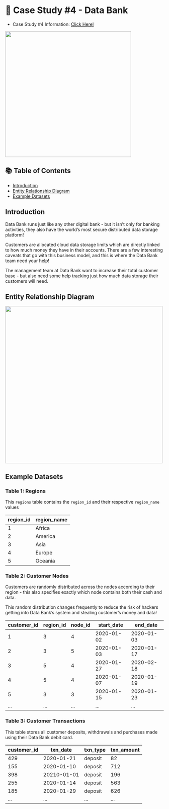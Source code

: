 # 🍜 Case Study #4 - Data Bank

- Case Study #4 Information: [Click Here!](https://8weeksqlchallenge.com/case-study-4/)

<img align="center" width="400" src="https://user-images.githubusercontent.com/81607668/130343294-a8dcceb7-b6c3-4006-8ad2-fab2f6905258.png">

## 📚 Table of Contents
  * [Introduction](#introduction)
  * [Entity Relationship Diagram](#entity-relationship-diagram)
  * [Example Datasets](#example-datasets)
 
## Introduction 
Data Bank runs just like any other digital bank - but it isn’t only for banking activities, they also have the world’s most secure distributed data storage platform!

Customers are allocated cloud data storage limits which are directly linked to how much money they have in their accounts. There are a few interesting caveats that go with this business model, and this is where the Data Bank team need your help!

The management team at Data Bank want to increase their total customer base - but also need some help tracking just how much data storage their customers will need.

## Entity Relationship Diagram 

<img align="center" width="500" src="https://user-images.githubusercontent.com/81607668/130343339-8c9ff915-c88c-4942-9175-9999da78542c.png">

## Example Datasets
### Table 1: Regions

This `regions` table contains the `region_id` and their respective `region_name` values

| region_id | region_name |
|-----------|-------------|
| 1         | Africa      |
| 2         | America     |
| 3         | Asia        |
| 4         | Europe      |
| 5         | Oceania     |



### Table 2: Customer Nodes

Customers are randomly distributed across the nodes according to their region - this also specifies exactly which node contains both their cash and data.

This random distribution changes frequently to reduce the risk of hackers getting into Data Bank’s system and stealing customer’s money and data!

| customer_id | region_id   | node_id | start_date | end_date |
|-------------|------------|---------|----------|---------|
| 1           | 3 | 4       | 2020-01-02 | 2020-01-03|
| 2           | 3 | 5       | 2020-01-03 | 2020-01-17|
| 3           | 5 | 4       | 2020-01-27|	2020-02-18|
| 4           | 5 | 4       |	2020-01-07|2020-01-19|
| 5           | 3 | 3       |2020-01-15| 2020-01-23|
| ...         | ...        | ...     | ... | ...|

### Table 3: Customer Transactions

This table stores all customer deposits, withdrawals and purchases made using their Data Bank debit card.

| customer_id | txn_date    | txn_type | txn_amount |
|-------------|-------------|----------|------------|
| 429         | 2020-01-21  | deposit  | 82         | 
| 155         | 2020-01-10  | deposit  | 712        |
| 398         | 20210-01-01 | deposit  | 196        |
| 255         | 2020-01-14  | deposit  | 563        |
| 185         | 2020-01-29  | deposit  | 626        |
| ...         | ...         | ...      | ...        |
